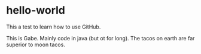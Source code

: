 # hello-world
This a test to learn how to use GitHub.

This is Gabe. Mainly code in java (but ot for long).
The tacos on earth are far superior to moon tacos.
